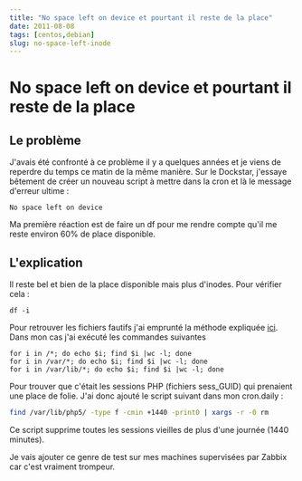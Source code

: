 ```yaml
---
title: "No space left on device et pourtant il reste de la place"
date: 2011-08-08
tags: [centos,debian]
slug: no-space-left-inode
---
```

# No space left on device et pourtant il reste de la place

## Le problème
J'avais été confronté à ce problème il y a quelques années et je viens de reperdre du temps ce matin de la même manière. Sur le Dockstar, j'essaye bêtement de créer un nouveau script à mettre dans la cron et là le message d'erreur ultime :

```
No space left on device
```
Ma première réaction est de faire un df pour me rendre compte qu'il me reste environ 60% de place disponible.

## L'explication

Il reste bel et bien de la place disponible mais plus d'inodes. Pour vérifier cela :

```
df -i
```

Pour retrouver les fichiers fautifs j'ai emprunté la méthode expliquée [ici](http://www.ivankuznetsov.com/2010/02/no-space-left-on-device-running-out-of-inodes.html). Dans mon cas j'ai exécuté les commandes suivantes

```
for i in /*; do echo $i; find $i |wc -l; done
for i in /var/*; do echo $i; find $i |wc -l; done
for i in /var/lib/*; do echo $i; find $i |wc -l; done
```

Pour trouver que c'était les sessions PHP (fichiers sess_GUID) qui prenaient une place de folie. J'ai donc ajouté le script suivant dans mon cron.daily :

```bash
find /var/lib/php5/ -type f -cmin +1440 -print0 | xargs -r -0 rm
```
Ce script supprime toutes les sessions vieilles de plus d'une journée (1440 minutes).

Je vais ajouter ce genre de test sur mes machines supervisées par Zabbix car c'est vraiment trompeur.






